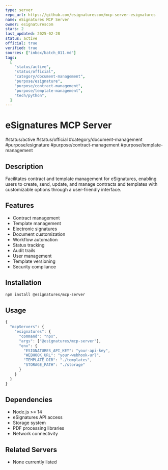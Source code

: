 ```yaml
---
type: server
repo_url: https://github.com/esignaturescom/mcp-server-esignatures
name: eSignatures MCP Server
owner: esignaturescom
stars: 2
last_updated: 2025-02-28
status: active
official: true
verified: true
sources: ["inbox/batch_011.md"]
tags:
  [
    "status/active",
    "status/official",
    "category/document-management",
    "purpose/esignature",
    "purpose/contract-management",
    "purpose/template-management",
    "tech/python",
  ]
---
```


# eSignatures MCP Server

#status/active #status/official #category/document-management #purpose/esignature #purpose/contract-management #purpose/template-management

## Description

Facilitates contract and template management for eSignatures, enabling users to create, send, update, and manage contracts and templates with customizable options through a user-friendly interface.

## Features

- Contract management
- Template management
- Electronic signatures
- Document customization
- Workflow automation
- Status tracking
- Audit trails
- User management
- Template versioning
- Security compliance

## Installation

```bash
npm install @esignatures/mcp-server
```

## Usage

```javascript
{
  "mcpServers": {
    "esignatures": {
      "command": "npx",
      "args": ["@esignatures/mcp-server"],
      "env": {
        "ESIGNATURES_API_KEY": "your-api-key",
        "WEBHOOK_URL": "your-webhook-url",
        "TEMPLATE_DIR": "./templates",
        "STORAGE_PATH": "./storage"
      }
    }
  }
}
```

## Dependencies

- Node.js >= 14
- eSignatures API access
- Storage system
- PDF processing libraries
- Network connectivity

## Related Servers

- None currently listed
